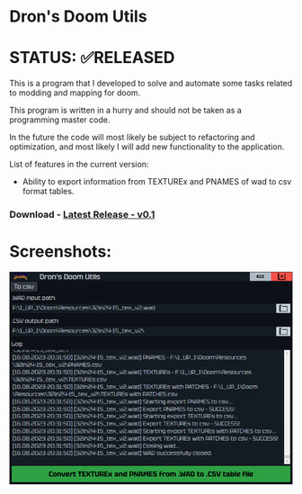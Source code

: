 # Dron's Doom Utils

# STATUS: ✅RELEASED

This is a program that I developed to solve and automate some tasks related to modding and mapping for doom.

This program is written in a hurry and should not be taken as a programming master code.

In the future the code will most likely be subject to refactoring and optimization, and most likely I will add new functionality to the application.

List of features in the current version:
- Ability to export information from TEXTUREx and PNAMES of wad to csv format tables.

### Download - [Latest Release - v0.1](https://github.com/Doom-Mapping-Modding-Lair-DRON12261/SFT-DronsDoomUtils/releases/latest/download/Dron.s.Doom.Utiils.v0.1.zip)

# Screenshots:
![Screen1](./screens/1.png)
